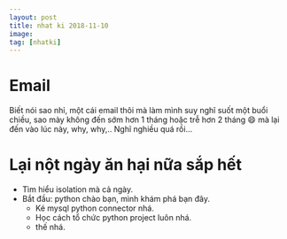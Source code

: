 ```yaml
---
layout: post
title: nhat ki 2018-11-10
image:
tag: [nhatki]
---
```


# Email

Biết nói sao nhỉ, một cái email thôi mà làm mình suy nghĩ suốt một buổi chiều, sao mày không đến sớm hơn 1 tháng hoặc trễ hơn 2 tháng :smile: mà lại đến vào lúc này, why, why,.. Nghĩ nghiều quá rồi...

# Lại nột ngày ăn hại nữa sắp hết

- Tìm hiểu isolation mà cả ngày.
- Bắt đầu: python chào bạn, mình khám phá bạn đây.
  - Ké mysql python connector nhá.
  - Học cách tổ chức python project luôn nhá.
  - thế nhá.
